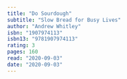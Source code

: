 ```yaml
---
title: "Do Sourdough"
subtitle: "Slow Bread for Busy Lives"
author: "Andrew Whitley"
isbn: "1907974113"
isbn13: "9781907974113"
rating: 3
pages: 160
read: "2020-09-03"
date: "2020-09-03"
---
```


